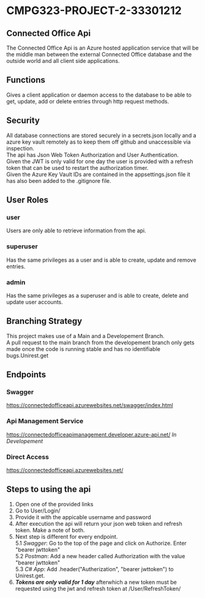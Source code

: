 # CMPG323-PROJECT-2-33301212
## Connected Office Api
The Connected Office Api is an Azure hosted application service that will be the middle man between the external Connected Office database and the outside world and all client side applications.</br>
## Functions
Gives a client application or daemon access to the database to be able to get, update, add or delete entries through http request methods.</br>
## Security
All database connections are stored securely in a secrets.json locally and a azure key vault remotely as to keep them off github and unaccessible via inspection. </br>
The api has Json Web Token Authorization and User Authentication. </br>
Given the JWT is only valid for one day the user is provided with a refresh token that can be used to restart the authorization timer.</br>
Given the Azure Key Vault IDs are contained in the appsettings.json file it has also been added to the .gitignore file.</br>
## User Roles
### user
Users are only able to retrieve information from the api.</br>
### superuser
Has the same privileges as a user and is able to create, update and remove entries.</br>
### admin
Has the same privileges as a superuser and is able to create, delete and update user accounts.</br>
## Branching Strategy
This project makes use of a Main and a Developement Branch.</br>
A pull request to the main branch from the developement branch  only gets made once the code is running stable and has no identifiable bugs.Unirest.get
## Endpoints</br>
### Swagger</br>
https://connectedofficeapi.azurewebsites.net/swagger/index.html
### Api Management Service
https://connectedofficeapimanagement.developer.azure-api.net/     *In Developement*</br>
### Direct Access
https://connectedofficeapi.azurewebsites.net/
## Steps to using the api
1. Open one of the provided links</br>
2. Go to User/Login/</br>
3. Provide it with the appicable username and password</br>
4. After execution the api will return your json web token and refresh token. Make a note of both.</br>
5. Next step is different for every endpoint.</br>
5.1 *Swagger*: Go to the top of the page and click on Authorize. Enter "bearer jwttoken"</br>
5.2 *Postman*: Add a new header called Authorization with the value "bearer jwttoken"</br>
5.3 *C# App*: Add .header("Autherization", "bearer jwttoken") to Unirest.get.</br>
6. ***Tokens are only valid for 1 day*** afterwhich a new token must be requested using the jwt and refresh token at /User/RefreshToken/</br>
